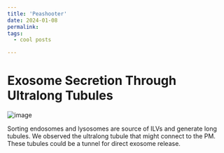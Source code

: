 ```yaml
---
title: 'Peashooter'
date: 2024-01-08
permalink: 
tags:
  - cool posts

---
```


Exosome Secretion Through Ultralong Tubules
======
 
![image](https://github.com/deodu/deodu.github.io/images/peashooter.png)

Sorting endosomes and lysosomes are source of ILVs and generate long tubules. We observed the ultralong tubule that might connect to the PM. These tubules could be a tunnel for direct exosome release.



